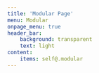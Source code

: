 ```yaml
---
title: 'Modular Page'
menu: Modular
onpage_menu: true
header_bar:
    background: transparent
    text: light
content:
    items: self@.modular
---
```


